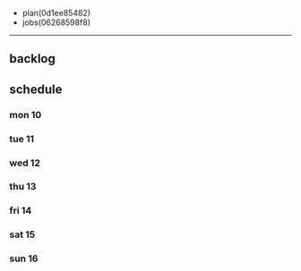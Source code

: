 
- plan(0d1ee85482)
- jobs(06268598f8)
---

## backlog

## schedule
### mon 10
### tue 11
### wed 12
### thu 13
### fri 14
### sat 15
### sun 16




